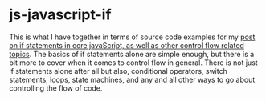 # js-javascript-if

This is what I have together in terms of source code examples for my [post on if statements in core javaScript, as well as other control flow related topics](https://dustinpfister.github.io/2019/02/25/js-javascript-if/). The basics of if statements alone are simple enough, but there is a bit more to cover when it comes to control flow in general. There is not just if statements alone after all but also, conditional operators, switch statements, loops, state machines, and any and all other ways to go about controlling the flow of code.

